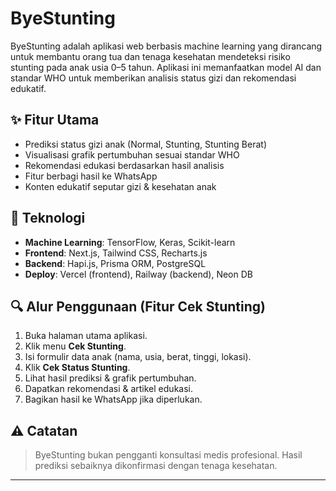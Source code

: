 # ByeStunting

ByeStunting adalah aplikasi web berbasis machine learning yang dirancang untuk membantu orang tua dan tenaga kesehatan mendeteksi risiko stunting pada anak usia 0–5 tahun. Aplikasi ini memanfaatkan model AI dan standar WHO untuk memberikan analisis status gizi dan rekomendasi edukatif.

## ✨ Fitur Utama

- Prediksi status gizi anak (Normal, Stunting, Stunting Berat)
- Visualisasi grafik pertumbuhan sesuai standar WHO
- Rekomendasi edukasi berdasarkan hasil analisis
- Fitur berbagi hasil ke WhatsApp
- Konten edukatif seputar gizi & kesehatan anak

## 🧠 Teknologi

- **Machine Learning**: TensorFlow, Keras, Scikit-learn
- **Frontend**: Next.js, Tailwind CSS, Recharts.js
- **Backend**: Hapi.js, Prisma ORM, PostgreSQL
- **Deploy**: Vercel (frontend), Railway (backend), Neon DB

## 🔍 Alur Penggunaan (Fitur Cek Stunting)

1. Buka halaman utama aplikasi.
2. Klik menu **Cek Stunting**.
3. Isi formulir data anak (nama, usia, berat, tinggi, lokasi).
4. Klik **Cek Status Stunting**.
5. Lihat hasil prediksi & grafik pertumbuhan.
6. Dapatkan rekomendasi & artikel edukasi.
7. Bagikan hasil ke WhatsApp jika diperlukan.


## ⚠️ Catatan

> ByeStunting bukan pengganti konsultasi medis profesional. Hasil prediksi sebaiknya dikonfirmasi dengan tenaga kesehatan.

---

